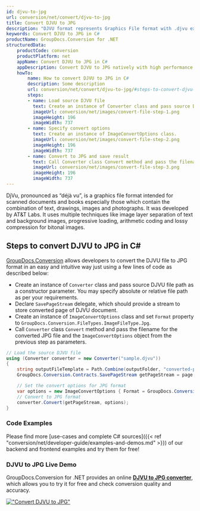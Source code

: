 ```yaml
---
id: djvu-to-jpg
url: conversion/net/convert/djvu-to-jpg
title: Convert DJVU to JPG
description: "DJVU format represents Graphics File format with .djvu extension. Learn how to convert DJVU to JPG file programmatically in C# language using GroupDocs.Conversion for .NET library."
keywords: Convert DJVU to JPG in C#
productName: GroupDocs.Conversion for .NET
structuredData:
    productCode: conversion
    productPlatform: net
    appName: Convert DJVU to JPG in C#
    appDescription: Convert DJVU to JPG natively with high performance using C# language and server side GroupDocs.Conversion for .NET APIs, without the use of any software like Microsoft or Open Office.
    howTo:
        name: How to convert DJVU to JPG in C# 
        description: Some description
        url: conversion/net/convert/djvu-to-jpg/#steps-to-convert-djvu-to-jpg-in-c
        steps:
        - name: Load source DJVU file 
          text: Create an instance of Converter class and pass source DJVU file path as a constructor parameter. You may specify absolute or relative file path as per your requirements. 
          imageUrl: conversion/net/images/convert-file-step-1.png
          imageHeight: 196
          imageWidth: 737
        - name: Specify convert options 
          text: Create an instance of ImageConvertOptions class.
          imageUrl: conversion/net/images/convert-file-step-2.png
          imageHeight: 196
          imageWidth: 737
        - name: Convert to JPG and save result 
          text: Call Converter class Convert method and pass the filename for the converted HTML file and the ImageConvertOptions object from the previous step as parameters.
          imageUrl: conversion/net/images/convert-file-step-3.png
          imageHeight: 196
          imageWidth: 737
---
```


DjVu, pronounced as “déjà vu”, is a graphics file format intended for scanned documents and books especially those which contain the combination of text, drawings, images and photographs. It was developed by AT&T Labs. It uses multiple techniques like image layer separation of text and background images, progressive loading, arithmetic coding and lossy compression for bitonal images.

## Steps to convert DJVU to JPG in C#

[GroupDocs.Conversion](https://products.groupdocs.com/conversion/net) allows developers to convert the DJVU file to JPG format in an easy and intuitive way just using a few lines of code as described below:

* Create an instance of `Converter` class and pass source DJVU file path as a constructor parameter. You may specify absolute or relative file path as per your requirements. 
* Declare `SavePageStream` delegate, which should provide a stream to store converted page of DJVU document.
* Create an instance of `ImageConvertOptions` class and set `Format` property to `GroupDocs.Conversion.FileTypes.ImageFileType.Jpg`.
* Call `Converter` class `Convert` method and pass the filename for the converted JPG file and the `ImageConvertOptions` object from the previous step as parameters.

```csharp
// Load the source DJVU file
using (Converter converter = new Converter("sample.djvu"))
{
    string outputFileTemplate = Path.Combine(outputFolder, "converted-page-{0}.jpg");
    GroupDocs.Conversion.Contracts.SavePageStream getPageStream = page => new FileStream(string.Format(outputFileTemplate, page), FileMode.Create);

    // Set the convert options for JPG format
    var options = new ImageConvertOptions { Format = GroupDocs.Conversion.FileTypes.ImageFileType.Jpg };   
    // Convert to JPG format
    converter.Convert(getPageStream, options);
}
```

### Code Examples

Please find more [use-cases and complete C# sources]({{< ref "conversion/net/developer-guide/examples-and-demos.md" >}}) of our backend and frontend examples and try them for free!

### DJVU to JPG Live Demo

GroupDocs.Conversion for .NET provides an online [**DJVU to JPG converter**](https://products.groupdocs.app/conversion/djvu-to-jpg), which allows you to try it for free and check conversion quality and accuracy.

[!["Convert DJVU to JPG"](conversion/net/images/convert-to-jpg/convert-djvu-to-jpg.png)](https://products.groupdocs.app/conversion/djvu-to-jpg)